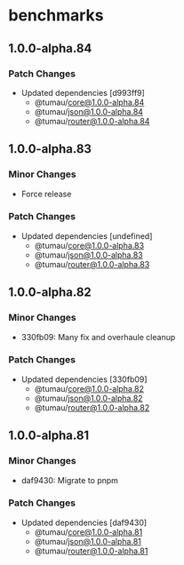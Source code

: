 # benchmarks

## 1.0.0-alpha.84

### Patch Changes

- Updated dependencies [d993ff9]
  - @tumau/core@1.0.0-alpha.84
  - @tumau/json@1.0.0-alpha.84
  - @tumau/router@1.0.0-alpha.84

## 1.0.0-alpha.83

### Minor Changes

- Force release

### Patch Changes

- Updated dependencies [undefined]
  - @tumau/core@1.0.0-alpha.83
  - @tumau/json@1.0.0-alpha.83
  - @tumau/router@1.0.0-alpha.83

## 1.0.0-alpha.82

### Minor Changes

- 330fb09: Many fix and overhaule cleanup

### Patch Changes

- Updated dependencies [330fb09]
  - @tumau/core@1.0.0-alpha.82
  - @tumau/json@1.0.0-alpha.82
  - @tumau/router@1.0.0-alpha.82

## 1.0.0-alpha.81

### Minor Changes

- daf9430: Migrate to pnpm

### Patch Changes

- Updated dependencies [daf9430]
  - @tumau/core@1.0.0-alpha.81
  - @tumau/json@1.0.0-alpha.81
  - @tumau/router@1.0.0-alpha.81
